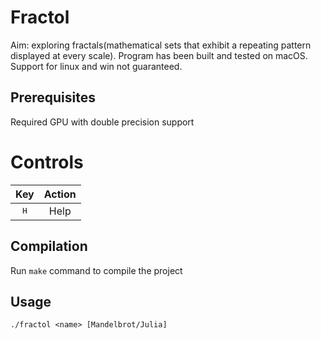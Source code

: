 # Fractol

Aim: exploring fractals(mathematical sets that exhibit a repeating pattern displayed at every scale).
Program has been built and tested on macOS. Support for linux and win not guaranteed.

## Prerequisites

Required GPU with double precision support

# Controls
Key|Action|
:-:|:-:
<kbd>H</kbd>|Help


## Compilation

Run `make` command to compile the project

## Usage

```
./fractol <name> [Mandelbrot/Julia]
```
